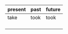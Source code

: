 | present | past | future |
| ------- | ---- | ------ |
| take    | took | took   |
|         |      |        |
|         |      |        |
|         |      |        |
|         |      |        |

